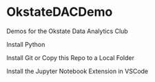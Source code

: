 # OkstateDACDemo
Demos for the Okstate Data Analytics Club

Install Python

Install Git or Copy this Repo to a Local Folder

Install the Jupyter Notebook Extension in VSCode



